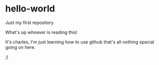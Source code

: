 # hello-world
Just my first repository

What's up whoever is reading this!

It's charles, I'm just learning how to use github that's all nothing special going on here.

;) 
